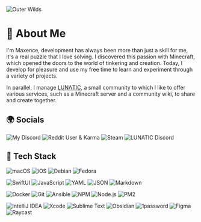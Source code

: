 <!--
*** Hey 👀
*** If you find this README cool, don't hesitate to use it!
*** Now go create something AMAZING :D
-->
![Outer Wilds](https://cdna.artstation.com/p/users/covers/000/458/146/default/6e13ef7468cae48d309025b6932e16a9.jpg?1584769277)

# 💫 About Me
I'm Maxence, development has always been more than just a skill for me, it's a real puzzle that I love solving. I discovered this passion with Minecraft, which opened the doors to the world of tinkering and creation. Today, I develop for pleasure and use my free time to learn and experiment through a variety of projects.

In parallel, I manage [LUNΛTIC](https://github.com/lunatic-studio), a small community to which I like to offer various services, such as a Minecraft server and a community wiki, to share and create together.

## 🌍 Socials
![My Discord](https://img.shields.io/badge/waxenss-discord?style=flat-square&logo=Discord&logoColor=white&label=Discord&labelColor=5865F2&color=313338)
![Reddit User & Karma](https://img.shields.io/reddit/user-karma/combined/WaxenSs?style=flat&logo=reddit&logoColor=white&label=Reddit&labelColor=E94205&color=E94205&link=https%3A%2F%2Fwww.reddit.com%2Fuser%2FWaxenSs%2F)
![Steam](https://img.shields.io/badge/Steam-steam?style=flat-square&logo=Steam&logoColor=white&labelColor=1B2838&color=1B2838&link=https%3A%2F%2Fsteamcommunity.com%2Fid%2Fwaxenss%2F)
![LUNATIC Discord](https://img.shields.io/discord/476022087224655872?style=flat-square&logo=Discord&logoColor=white&label=LUN%CE%9BTIC%20Discord&labelColor=5865F2&color=313338)

<!--
## 🐣 Projects
-->

## 🌚️ Tech Stack
![macOS](https://img.shields.io/badge/macOS-macos?style=for-the-badge&logo=macos&logoColor=white&labelColor=000000&color=000000)
![iOS](https://img.shields.io/badge/iOS-ios?style=for-the-badge&logo=iOS&logoColor=white&labelColor=000000&color=000000)
![Debian](https://img.shields.io/badge/Debian-debian?style=for-the-badge&logo=Debian&logoColor=white&labelColor=A80030&color=A80030)
![Fedora](https://img.shields.io/badge/Fedora-fedora?style=for-the-badge&logo=Fedora&logoColor=white&labelColor=294172&color=294172)

![SwiftUI](https://img.shields.io/badge/SwiftUI-swift?style=for-the-badge&logo=Swift&logoColor=white&labelColor=F05138&color=F05138)
![JavaScript](https://img.shields.io/badge/JavaScript-javascript?style=for-the-badge&logo=JavaScript&logoColor=white&labelColor=F7DF1E&color=F7DF1E)
![YAML](https://img.shields.io/badge/YAML-yaml?style=for-the-badge&logo=YAML&logoColor=white&labelColor=2C8EBB&color=2C8EBB)
![JSON](https://img.shields.io/badge/JSON-json?style=for-the-badge&logo=JSON&logoColor=white&labelColor=000000&color=000000)
![Markdown](https://img.shields.io/badge/Markdown-markdown?style=for-the-badge&logo=Markdown&logoColor=white&labelColor=000000&color=000000)

![Docker](https://img.shields.io/badge/Docker-docker?style=for-the-badge&logo=Docker&logoColor=white&labelColor=2496ED&color=2496ED)
![Git](https://img.shields.io/badge/Git-git?style=for-the-badge&logo=Git&logoColor=white&labelColor=F05032&color=F05032)
![Ansible](https://img.shields.io/badge/Ansible-ansible?style=for-the-badge&logo=Ansible&logoColor=white&labelColor=EE0000&color=EE0000)
![NPM](https://img.shields.io/badge/NPM-npm?style=for-the-badge&logo=NPM&logoColor=white&labelColor=CB3837&color=CB3837)
![Node.js](https://img.shields.io/badge/Node.js-node?style=for-the-badge&logo=Node.js&logoColor=white&labelColor=%235FA04E&color=%235FA04E)
![PM2](https://img.shields.io/badge/PM2-pm2?style=for-the-badge&logo=PM2&logoColor=white&labelColor=2B037A&color=2B037A)

![IntelliJ IDEA](https://img.shields.io/badge/IntelliJ_IDEA-intellij?style=for-the-badge&logo=IntelliJ-IDEA&logoColor=white&labelColor=000000&color=000000)
![Xcode](https://img.shields.io/badge/Xcode-xcode?style=for-the-badge&logo=Xcode&logoColor=white&labelColor=147EFB&color=147EFB)
![Sublime Text](https://img.shields.io/badge/Sublime_Text-sublime?style=for-the-badge&logo=Sublime-Text&logoColor=white&labelColor=FF9800&color=FF9800)
![Obsidian](https://img.shields.io/badge/Obsidian-obsidian?style=for-the-badge&logo=Obsidian&logoColor=white&labelColor=303030&color=303030)
![1password](https://img.shields.io/badge/1password-1password?style=for-the-badge&logo=1password&logoColor=white&labelColor=0094FF&color=0094FF)
![Figma](https://img.shields.io/badge/Figma-figma?style=for-the-badge&logo=Figma&logoColor=white&labelColor=F24E1E&color=F24E1E)
![Raycast](https://img.shields.io/badge/Raycast-raycast?style=for-the-badge&logo=Raycast&logoColor=white&labelColor=000000&color=000000)


